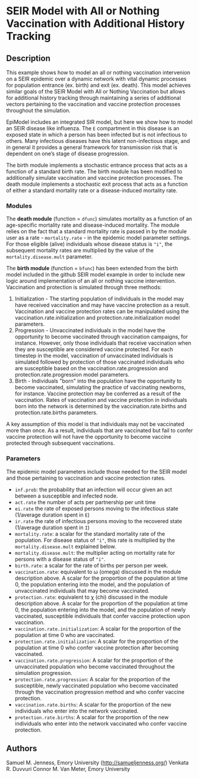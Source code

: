 # SEIR Model with All or Nothing Vaccination with Additional History Tracking

## Description
This example shows how to model an all or nothing vaccination intervenion on a SEIR epidemic over a dynamic network with vital dynamic processes for population entrance (ex. birth) and exit (ex. death). This model achieves similar goals of the SEIR Model with All or Nothing Vaccination but allows for additional history tracking through maintaining a series of additional vectors pertaining to the vaccination and vaccine protection processes throughout the simulation.

EpiModel includes an integrated SIR model, but here we show how to model an SEIR disease like influenza. The `E` compartment in this disease is an exposed state in which a person has been infected but is not infectious to others. Many infectious diseases have this latent non-infectious stage, and in general it provides a general framework for transmission risk that is dependent on one’s stage of disease progression. 

The birth module implements a stochastic entrance process that acts as a function of a standard birth rate. The birth module has been modified to additionally simulate vaccination and vaccine protection processes. 
The death module implements a stochastic exit process that acts as a function of either a standard mortality rate or a disease-induced mortality rate.

### Modules
The **death module** (function = `dfunc`)  simulates mortality as a function of an age-specific mortality rate and disease-induced mortality. The module relies on the fact that a standard mortality rate is passed in by the module user as a rate - `mortality.rate` - in the epidemic model parameter settings. For those eligible (alive) individuals whose disease status is `"i"`, the subsequent mortality rates are multiplied by the value of the `mortality.disease.mult` parameter.

The **birth module** (function = `bfunc`) has been extended from the birth model included in the github SEIR model example in order to include new logic around implementation of an all or nothing vaccine intervention.
Vaccination and protection is simulated through three methods:
1. Initialization - The starting population of individuals in the model may have received vaccination and may have vaccine protection as a result. Vaccination and vaccine protection rates can be manipulated using the vaccination.rate.initialization and protection.rate.initialization model parameters.
2. Progression - Unvaccinated individuals in the model have the opportunity to become vaccinated through vaccination campaigns, for instance. However, only those individuals that receive vaccination when they are susceptible are considered vaccine protected. For each timestep in the model, vaccination of unvaccinated individuals is simulated followed by protection of those vaccinated individuals who are susceptible based on the vaccination.rate.progression and protection.rate.progression model parameters.
3. Birth - Individuals "born" into the population have the opportunity to become vaccinated, simulating the practice of vaccinating newborns, for instance. Vaccine protection may be conferred as a result of the vaccination. Rates of vaccination and vaccine protection in individuals born into the network is determined by the vaccination.rate.births and protection.rate.births parameters.

A key assumption of this model is that individuals may not be vaccinated more than once. As a result, individuals that are vaccinated but fail to confer vaccine protection will not have the opportunity to become vaccine protected through subsequent vaccinations.

### Parameters
The epidemic model parameters include those needed for the SEIR model and those pertaining to vaccination and vaccine protection rates.

* `inf.prob`: the probability that an infection will occur given an act between a susceptible and infected node. 
* `act.rate` the number of acts per partnership per unit time 
* `ei.rate` the rate of exposed persons moving to the infectious state (1/average duration spent in `E`) 
* `ir.rate` the rate of infectious persons moving to the recovered state (1/average duration spent in `I`)
* `mortality.rate`: a scalar for the standard mortality rate of the population. For disease status of `"i"`, this rate is multiplied by the `mortality.disease.mult` explained below.
* `mortality.disease.mult`: the multiplier acting on mortality rate for persons with a disease status of `"i"`. 
* `birth.rate`: a scalar for the rate of births per person per week.
* `vaccination.rate`: equivalent to ω (omega) discussed in the module description above. A scalar for the proportion of the population at time 0, the population entering into the model, and the population of unvaccinated individuals that may become vaccinated.
* `protection.rate`: equivalent to χ (chi) discussed in the module description above. A scalar for the proportion of the population at time 0, the population entering into the model, and the population of newly vaccinated, susceptible individuals that confer vaccine protection upon vaccination.
* `vaccination.rate.initialization`: A scalar for the proportion of the population at time 0 who are vaccinated.
* `protection.rate.initialization`: A scalar for the proportion of the population at time 0 who confer vaccine protection after becoming vaccinated.
* `vaccination.rate.progression`: A scalar for the proportion of the unvaccinated population who become vaccinated throughout the simulation progression.
* `protection.rate.progression`: A scalar for the proportion of the susceptible, newly vaccinated population who become vaccinated through the vaccination progression method and who confer vaccine protection.
* `vaccination.rate.births`: A scalar for the proportion of the new individuals who enter into the network vaccinated.
* `protection.rate.births`: A scalar for the proportion of the new individuals who enter into the network vaccinated who confer vaccine protection.

## Authors
Samuel M. Jenness, Emory University (http://samueljenness.org/)
Venkata R. Duvvuri
Connor M. Van Meter, Emory University
